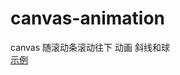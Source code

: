 # canvas-animation
canvas 随滚动条滚动往下 动画 斜线和球
<br/>
[示例](https://spring-min.github.io/canvas-animation/canvas_animate.html)
